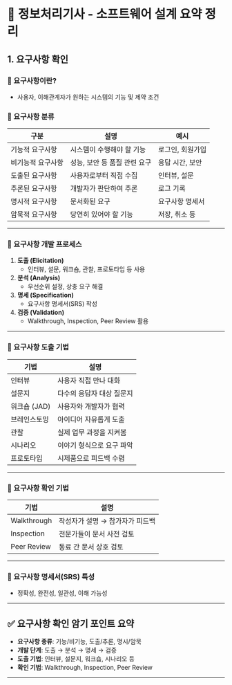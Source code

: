 # 📘 정보처리기사 - 소프트웨어 설계 요약 정리

## 1. 요구사항 확인

### 🔹 요구사항이란?
- 사용자, 이해관계자가 원하는 시스템의 기능 및 제약 조건

### 🔹 요구사항 분류

| 구분 | 설명 | 예시 |
|------|------|------|
| 기능적 요구사항 | 시스템이 수행해야 할 기능 | 로그인, 회원가입 |
| 비기능적 요구사항 | 성능, 보안 등 품질 관련 요구 | 응답 시간, 보안 |
| 도출된 요구사항 | 사용자로부터 직접 수집 | 인터뷰, 설문 |
| 추론된 요구사항 | 개발자가 판단하여 추론 | 로그 기록 |
| 명시적 요구사항 | 문서화된 요구 | 요구사항 명세서 |
| 암묵적 요구사항 | 당연히 있어야 할 기능 | 저장, 취소 등 |

---

### 🔹 요구사항 개발 프로세스

1. **도출 (Elicitation)**  
   - 인터뷰, 설문, 워크숍, 관찰, 프로토타입 등 사용
2. **분석 (Analysis)**  
   - 우선순위 설정, 상충 요구 해결
3. **명세 (Specification)**  
   - 요구사항 명세서(SRS) 작성
4. **검증 (Validation)**  
   - Walkthrough, Inspection, Peer Review 활용

---

### 🔹 요구사항 도출 기법

| 기법 | 설명 |
|------|------|
| 인터뷰 | 사용자 직접 만나 대화 |
| 설문지 | 다수의 응답자 대상 질문지 |
| 워크숍 (JAD) | 사용자와 개발자가 협력 |
| 브레인스토밍 | 아이디어 자유롭게 도출 |
| 관찰 | 실제 업무 과정을 지켜봄 |
| 시나리오 | 이야기 형식으로 요구 파악 |
| 프로토타입 | 시제품으로 피드백 수렴 |

---

### 🔹 요구사항 확인 기법

| 기법 | 설명 |
|------|------|
| Walkthrough | 작성자가 설명 → 참가자가 피드백 |
| Inspection | 전문가들이 문서 사전 검토 |
| Peer Review | 동료 간 문서 상호 검토 |

---

### 🔹 요구사항 명세서(SRS) 특성
- 정확성, 완전성, 일관성, 이해 가능성

---

## ✅ 요구사항 확인 암기 포인트 요약

- **요구사항 종류**: 기능/비기능, 도출/추론, 명시/암묵
- **개발 단계**: 도출 → 분석 → 명세 → 검증
- **도출 기법**: 인터뷰, 설문지, 워크숍, 시나리오 등
- **확인 기법**: Walkthrough, Inspection, Peer Review

---